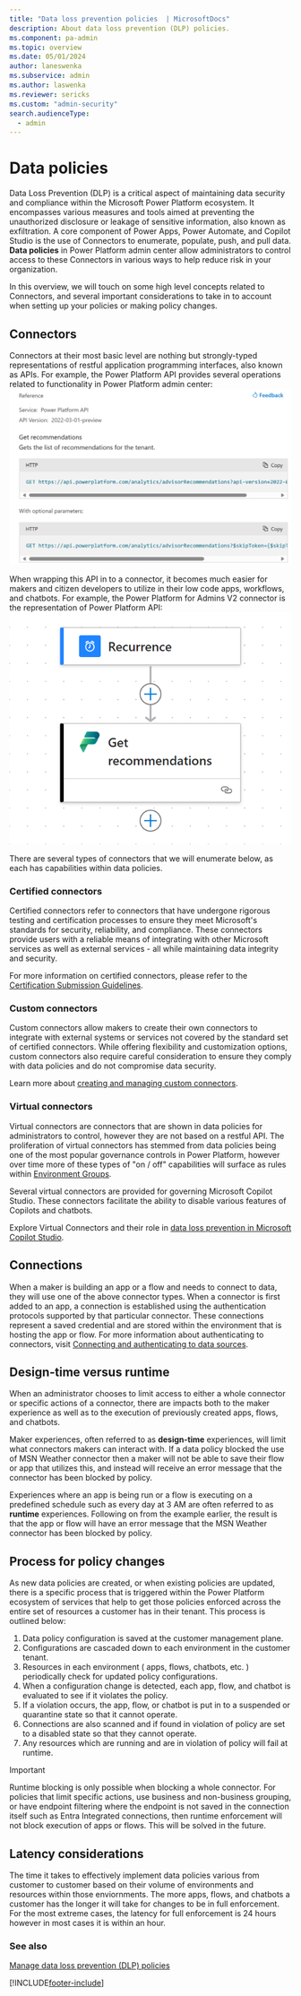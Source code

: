 ```yaml
---
title: "Data loss prevention policies  | MicrosoftDocs"
description: About data loss prevention (DLP) policies.
ms.component: pa-admin
ms.topic: overview
ms.date: 05/01/2024
author: laneswenka
ms.subservice: admin
ms.author: laswenka
ms.reviewer: sericks
ms.custom: "admin-security"
search.audienceType: 
  - admin
---
```

# Data policies 
Data Loss Prevention (DLP) is a critical aspect of maintaining data security and compliance within the Microsoft Power Platform ecosystem. It encompasses various measures and tools aimed at preventing the unauthorized disclosure or leakage of sensitive information, also known as exfiltration.  A core component of Power Apps, Power Automate, and Copilot Studio is the use of Connectors to enumerate, populate, push, and pull data.  **Data policies** in Power Platform admin center allow administrators to control access to these Connectors in various ways to help reduce risk in your organization.

In this overview, we will touch on some high level concepts related to Connectors, and several important considerations to take in to account when setting up your policies or making policy changes. 

## Connectors
Connectors at their most basic level are nothing but strongly-typed representations of restful application programming interfaces, also known as APIs.  For example, the Power Platform API provides several operations related to functionality in Power Platform admin center:
<img src="media/dlp-ppapi-restapi.png" alt="Shows a restful API reference page with optional querystring parameters." /><br/>

When wrapping this API in to a connector, it becomes much easier for makers and citizen developers to utilize in their low code apps, workflows, and chatbots. For example, the Power Platform for Admins V2 connector is the representation of Power Platform API:
<img src="media/dlp-ppapi-connectorv2.png" alt="Shows the connector on a Power Automate workflow." /><br/>

There are several types of connectors that we will enumerate below, as each has capabilities within data policies.

### Certified connectors
Certified connectors refer to connectors that have undergone rigorous testing and certification processes to ensure they meet Microsoft's standards for security, reliability, and compliance. These connectors provide users with a reliable means of integrating with other Microsoft services as well as external services - all while maintaining data integrity and security.

For more information on certified connectors, please refer to the [Certification Submission Guidelines](/connectors/custom-connectors/submit-certification).

### Custom connectors
Custom connectors allow makers to create their own connectors to integrate with external systems or services not covered by the standard set of certified connectors. While offering flexibility and customization options, custom connectors also require careful consideration to ensure they comply with data policies and do not compromise data security.

Learn more about [creating and managing custom connectors](/connectors/custom-connectors).

### Virtual connectors
Virtual connectors are connectors that are shown in data policies for administrators to control, however they are not based on a restful API.  The proliferation of virtual connectors has stemmed from data policies being one of the most popular governance controls in Power Platform, however over time more of these types of "on / off" capabilities will surface as rules within [Environment Groups](/power-platform/admin/environment-groups).

Several virtual connectors are provided for governing Microsoft Copilot Studio. These connectors facilitate the ability to disable various features of Copilots and chatbots.

Explore Virtual Connectors and their role in [data loss prevention in Microsoft Copilot Studio](/microsoft-copilot-studio/admin-data-loss-prevention).

## Connections 
When a maker is building an app or a flow and needs to connect to data, they will use one of the above connector types.  When a connector is first added to an app, a connection is established using the authentication protocols supported by that particular connector.  These connections represent a saved credential and are stored within the environment that is hosting the app or flow.  For more information about authenticating to connectors, visit [Connecting and authenticating to data sources](power-platform/admin/security/connect-data-sources).

## Design-time versus runtime
When an administrator chooses to limit access to either a whole connector or specific actions of a connector, there are impacts both to the maker experience as well as to the execution of previously created apps, flows, and chatbots.

Maker experiences, often referred to as **design-time** experiences, will limit what connectors makers can interact with.  If a data policy blocked the use of MSN Weather connector then a maker will not be able to save their flow or app that utilizes this, and instead will receive an error message that the connector has been blocked by policy.  

Experiences where an app is being run or a flow is executing on a predefined schedule such as every day at 3 AM are often referred to as **runtime** experiences.  Following on from the example earlier, the result is that the app or flow will have an error message that the MSN Weather connector has been blocked by policy.

## Process for policy changes
As new data policies are created, or when existing policies are updated, there is a specific process that is triggered within the Power Platform ecosystem of services that help to get those policies enforced across the entire set of resources a customer has in their tenant.  This process is outlined below:

1. Data policy configuration is saved at the customer management plane.
2. Configurations are cascaded down to each environment in the customer tenant.
3. Resources in each environment ( apps, flows, chatbots, etc. ) periodically check for updated policy configurations.
4. When a configuration change is detected, each app, flow, and chatbot is evaluated to see if it violates the policy.
5. If a violation occurs, the app, flow, or chatbot is put in to a suspended or quarantine state so that it cannot operate.
6. Connections are also scanned and if found in violation of policy are set to a disabled state so that they cannot operate.
7. Any resources which are running and are in violation of policy will fail at runtime.  

> [!Important]
> Runtime blocking is only possible when blocking a whole connector.  For policies that limit specific actions, use business and non-business grouping, or have endpoint filtering where the endpoint is not saved in the connection itself such as Entra Integrated connections, then runtime enforcement will not block execution of apps or flows.  This will be solved in the future.

## Latency considerations
The time it takes to effectively implement data policies various from customer to customer based on their volume of environments and resources within those enviornments.  The more apps, flows, and chatbots a customer has the longer it will take for changes to be in full enforcement.  For the most extreme cases, the latency for full enforcement is 24 hours however in most cases it is within an hour.

### See also

[Manage data loss prevention (DLP) policies](prevent-data-loss.md) <br />

[!INCLUDE[footer-include](../includes/footer-banner.md)]
